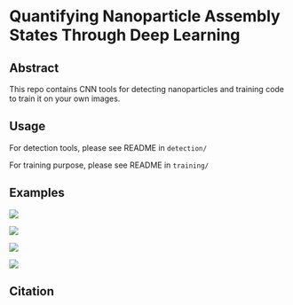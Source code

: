 # Quantifying Nanoparticle Assembly States Through Deep Learning

## Abstract

This repo contains CNN tools for detecting nanoparticles and training code to train it on your own images. 

## Usage

For detection tools, please see README in `detection/`

For training purpose, please see README in `training/`

## Examples

![](./results/pred3.png)

![](./results/pred2.png)

![](./results/pred1.png)

![](./results/pred0.png)

## Citation 

